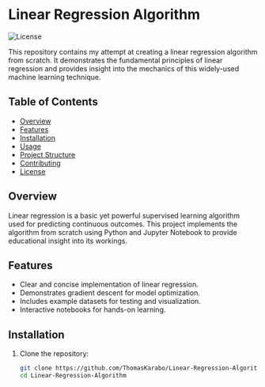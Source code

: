 # Linear Regression Algorithm

![License](https://img.shields.io/badge/license-MIT-blue.svg)

This repository contains my attempt at creating a linear regression algorithm from scratch. It demonstrates the fundamental principles of linear regression and provides insight into the mechanics of this widely-used machine learning technique.

## Table of Contents

- [Overview](#overview)
- [Features](#features)
- [Installation](#installation)
- [Usage](#usage)
- [Project Structure](#project-structure)
- [Contributing](#contributing)
- [License](#license)

## Overview

Linear regression is a basic yet powerful supervised learning algorithm used for predicting continuous outcomes. This project implements the algorithm from scratch using Python and Jupyter Notebook to provide educational insight into its workings.

## Features

- Clear and concise implementation of linear regression.
- Demonstrates gradient descent for model optimization.
- Includes example datasets for testing and visualization.
- Interactive notebooks for hands-on learning.

## Installation

1. Clone the repository:
   ```bash
   git clone https://github.com/ThomasKarabo/Linear-Regression-Algorithm.git
   cd Linear-Regression-Algorithm
